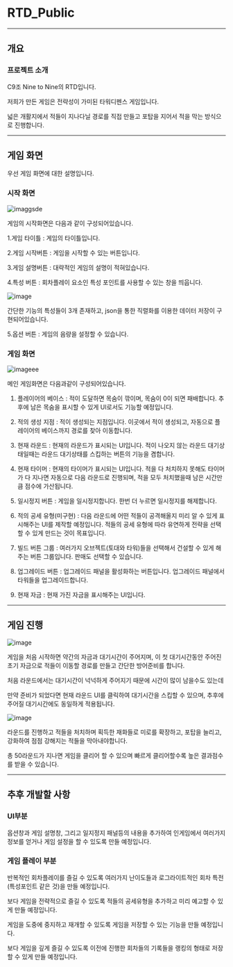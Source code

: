 # RTD_Public

---

## 개요

### 프로젝트 소개

C9조 Nine to Nine의 RTD입니다.

저희가 만든 게임은 전략성이 가미된 타워디펜스 게임입니다.

넓은 개활지에서 적들이 지나다닐 경로를 직접 만들고 포탑을 지어서 적을 막는 방식으로 진행합니다.

---

## 게임 화면

우선 게임 화면에 대한 설명입니다.

### 시작 화면


![imaggsde](https://github.com/user-attachments/assets/0e50f484-e2b9-4aa4-b6c5-9bca98c9d53b)

게임의 시작화면은 다음과 같이 구성되어있습니다.

1.게임 타이틀 : 게임의 타이틀입니다.

2.게임 시작버튼 : 게임을 시작할 수 있는 버튼입니다.

3.게임 설명버튼 : 대략적인 게임의 설명이 적혀있습니다.

4.특성 버튼 : 회차플레이 요소인 특성 포인트를 사용할 수 있는 창을 띄웁니다.

![image](https://github.com/user-attachments/assets/727a5300-4de8-47d2-9bcd-6e0edae29cdf)

간단한 기능의 특성들이 3개 존재하고, json을 통한 직렬화를 이용한 데이터 저장이 구현되어있습니다.

5.옵션 버튼 : 게임의 음량을 설정할 수 있습니다.

### 게임 화면

![imageee](https://github.com/user-attachments/assets/7f5a86d4-d0ec-4779-b49c-5732d681e0d0)

메인 게임화면은 다음과같이 구성되어있습니다.

1. 플레이어의 베이스 : 적이 도달하면 목숨이 깎이며, 목숨이 0이 되면 패배합니다. 추후에 남은 목숨을 표시할 수 있게 UI로서도 기능할 예정입니다.

2. 적의 생성 지점 : 적이 생성되는 지점입니다. 이곳에서 적이 생성되고, 자동으로 플레이어의 베이스까지 경로를 찾아 이동합니다.

3. 현재 라운드 : 현재의 라운드가 표시되는 UI입니다. 적이 나오지 않는 라운드 대기상태일때는 라운드 대기상태를 스킵하는 버튼의 기능을 겸합니다.

4. 현재 타이머 : 현재의 타이머가 표시되는 UI입니다. 적을 다 처치하지 못해도 타이머가 다 지나면 자동으로 다음 라운드로 진행되며, 적을 모두 처치했을때 남은 시간만큼 점수에 가산됩니다.

5. 일시정지 버튼 : 게임을 일시정지합니다. 한번 더 누르면 일시정지를 해제합니다.

6. 적의 공세 유형(미구현) : 다음 라운드에 어떤 적들이 공격해올지 미리 알 수 있게 표시해주는 UI를 제작할 예정입니다. 적들의 공세 유형에 따라 유연하게 전략을 선택할 수 있게 만드는 것이 목표입니다.

7. 빌드 버튼 그룹 : 여러가지 오브젝트(토대와 타워)들을 선택해서 건설할 수 있게 해주는 버튼 그룹입니다. 판매도 선택할 수 있습니다.

8. 업그레이드 버튼 : 업그레이드 패널을 활성화하는 버튼입니다. 업그레이드 패널에서 타워들을 업그레이드합니다.

9. 현재 자금 : 현재 가진 자금을 표시해주는 UI입니다.

---

## 게임 진행

![image](https://github.com/user-attachments/assets/c03766e2-1fbc-42b6-8368-1d17f5faf325)

게임을 처음 시작하면 약간의 자금과 대기시간이 주어지며, 이 첫 대기시간동안 주어진 초기 자금으로 적들이 이동할 경로를 만들고 간단한 방어준비를 합니다.

처음 라운드에서는 대기시간이 넉넉하게 주어지기 때문에 시간이 많이 남을수도 있는데

만약 준비가 되었다면 현재 라운드 UI를 클릭하여 대기시간을 스킵할 수 있으며, 추후에 주어질 대기시간에도 동일하게 적용됩니다.

![image](https://github.com/user-attachments/assets/26d4c741-7a4c-481a-81de-6714a7b9eecb)

라운드를 진행하고 적들을 처치하며 획득한 재화들로 미로를 확장하고, 포탑을 늘리고, 강화하여 점점 강해지는 적들을 막아내야합니다.

총 50라운드가 지나면 게임을 클리어 할 수 있으며 빠르게 클리어할수록 높은 결과점수를 받을 수 있습니다.

---

## 추후 개발할 사항

### UI부분

옵션창과 게임 설명창, 그리고 일지정지 패널등의 내용을 추가하여 인게임에서 여러가지 정보를 얻거나 게임 설정을 할 수 있도록 만들 예정입니다.

### 게임 플레이 부분

반복적인 회차플레이를 즐길 수 있도록 여러가지 난이도들과 로그라이트적인 회차 특전(특성포인트 같은 것)을 만들 예정입니다.

보다 게임을 전략적으로 즐길 수 있도록 적들의 공세유형을 추가하고 미리 예고할 수 있게 만들 예정입니다.

게임을 도중에 중지하고 재개할 수 있도록 게임을 저장할 수 있는 기능을 만들 예정입니다.

보다 게임을 깊게 즐길 수 있도록 이전에 진행한 회차들의 기록들을 랭킹의 형태로 저장할 수 있게 만들 예정입니다.
